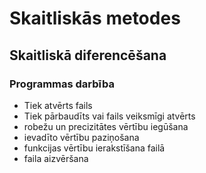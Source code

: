 # **Skaitliskās metodes** #  
## Skaitliskā diferencēšana ##  
### Programmas darbība ###  
- Tiek atvērts fails  
- Tiek pārbaudīts vai fails veiksmīgi atvērts  
- robežu un precizitātes vērtību iegūšana  
- ievadīto vērtību paziņošana  
- funkcijas vērtību ierakstīšana failā  
- faila aizvēršana  
